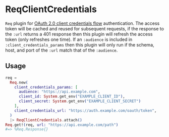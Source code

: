 # ReqClientCredentials

`Req` plugin for [OAuth 2.0 client credentials flow][rfc] authentication. The
access token will be cached and reused for subsequent requests, if the
response to the `:url` returns a 401 response then this plugin will refresh
the access token (only refreshes one time). If an `:audience` is included in
`:client_credentials_params` then this plugin will only run if the schema,
host, and port of the `:url` match that of the `:audience`.

## Usage

```elixir
req =
  Req.new(
    client_credentials_params: [
      audience: "https://api.example.com",
      client_id: System.get_env("EXAMPLE_CLIENT_ID"),
      client_secret: System.get_env("EXAMPLE_CLIENT_SECRET")
    ],
    client_credentials_url: "https://auth.example.com/oauth/token",
  )
  |> ReqClientCredentials.attach()
Req.get!(req, url: "https://api.example.com/path")
#=> %Req.Response{}
```

[rfc]: https://datatracker.ietf.org/doc/html/rfc6749#section-4.4
